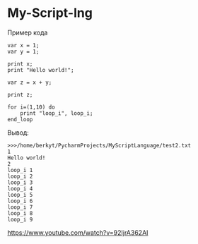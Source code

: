 # My-Script-lng


Пример кода
```
var x = 1;
var y = 1;

print x;
print "Hello world!";

var z = x + y;

print z;

for i=(1,10) do
    print "loop_i", loop_i;
end_loop
```

Вывод: 

```
>>>/home/berkyt/PycharmProjects/MyScriptLanguage/test2.txt
1
Hello world!
2
loop_i 1
loop_i 2
loop_i 3
loop_i 4
loop_i 5
loop_i 6
loop_i 7
loop_i 8
loop_i 9

```
https://www.youtube.com/watch?v=92IjrA362AI
